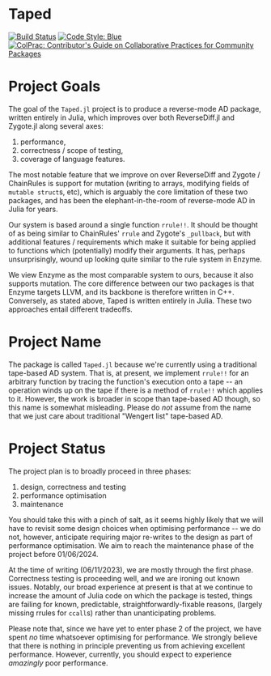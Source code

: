 # Taped

[![Build Status](https://github.com/withbayes/Taped.jl/actions/workflows/CI.yml/badge.svg?branch=main)](https://github.com/withbayes/Taped.jl/actions/workflows/CI.yml?query=branch%3Amain)
[![Code Style: Blue](https://img.shields.io/badge/code%20style-blue-4495d1.svg)](https://github.com/invenia/BlueStyle)
[![ColPrac: Contributor's Guide on Collaborative Practices for Community Packages](https://img.shields.io/badge/ColPrac-Contributor's%20Guide-blueviolet)](https://github.com/SciML/ColPrac)

# Project Goals

The goal of the `Taped.jl` project is to produce a reverse-mode AD package, written entirely in Julia, which improves over both ReverseDiff.jl and Zygote.jl along several axes:
1. performance,
1. correctness / scope of testing,
1. coverage of language features.

The most notable feature that we improve on over ReverseDiff and Zygote / ChainRules is support for mutation (writing to arrays, modifying fields of `mutable struct`s, etc), which is arguably the core limitation of these two packages, and has been the elephant-in-the-room of reverse-mode AD in Julia for years.

Our system is based around a single function `rrule!!`.
It should be thought of as being similar to ChainRules' `rrule` and Zygote's `_pullback`, but with additional features / requirements which make it suitable for being applied to functions which (potentially) modify their arguments.
It has, perhaps unsurprisingly, wound up looking quite similar to the rule system in Enzyme.

We view Enzyme as the most comparable system to ours, because it also supports mutation.
The core difference between our two packages is that Enzyme targets LLVM, and its backbone is therefore written in C++.
Conversely, as stated above, Taped is written entirely in Julia.
These two approaches entail different tradeoffs.

# Project Name

The package is called `Taped.jl` because we're currently using a traditional tape-based AD system.
That is, at present, we implement `rrule!!` for an arbitrary function by tracing the function's execution onto a tape -- an operation winds up on the tape if there is a method of `rrule!!` which applies to it.
However, the work is broader in scope than tape-based AD though, so this name is somewhat misleading.
Please do _not_ assume from the name that we just care about traditional "Wengert list" tape-based AD.

# Project Status

The project plan is to broadly proceed in three phases:
1. design, correctness and testing
1. performance optimisation
1. maintenance

You should take this with a pinch of salt, as it seems highly likely that we will have to revisit some design choices when optimising performance -- we do not, however, anticipate requiring major re-writes to the design as part of performance optimisation.
We aim to reach the maintenance phase of the project before 01/06/2024.

At the time of writing (06/11/2023), we are mostly through the first phase.
Correctness testing is proceeding well, and we are ironing out known issues.
Notably, our broad experience at present is that at we continue to increase the amount of Julia code on which the package is tested, things are failing for known, predictable, straightforwardly-fixable reasons, (largely missing rrules for `ccall`s) rather than unanticipating problems.

Please note that, since we have yet to enter phase 2 of the project, we have spent _no_ time whatsoever optimising for performance.
We strongly believe that there is nothing in principle preventing us from achieving excellent performance.
However, currently, you should expect to experience _amazingly_ poor performance.
